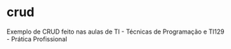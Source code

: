 # crud
Exemplo de CRUD feito nas aulas de TI - Técnicas de Programação e TI129 - Prática Profissional 
